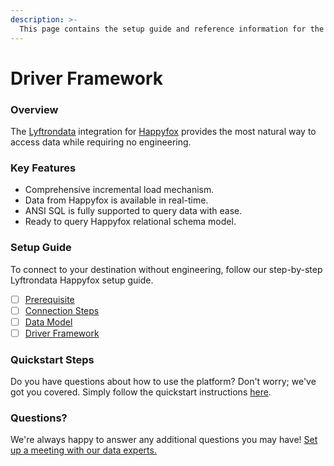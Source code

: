 ```yaml
---
description: >-
  This page contains the setup guide and reference information for the Happyfox source connector.
---
```


# Driver Framework

### Overview

The [Lyftrondata](https://www.lyftrondata.com/) integration for [Happyfox](https://www.lyftrondata.com/integration/commerce-analytics/happy-fox/) provides the most natural way to access data while requiring no engineering.

### Key Features

* Comprehensive incremental load mechanism.
* Data from Happyfox is available in real-time.&#x20;
* ANSI SQL is fully supported to query data with ease.
* Ready to query Happyfox relational schema model.

### Setup Guide

To connect to your destination without engineering, follow our step-by-step Lyftrondata Happyfox setup guide.

* [ ] [Prerequisite](../prerequisite.md)
* [ ] [Connection Steps](../connection-steps.md)
* [ ] [Data Model](../data-model/erd.md)
* [ ] [Driver Framework](../driver-framework/)

### Quickstart Steps

Do you have questions about how to use the platform? Don't worry; we've got you covered. Simply follow the quickstart instructions [here](../driver-framework/README.md).

### Questions? <a href="#questions" id="questions"></a>

We're always happy to answer any additional questions you may have! [Set up a meeting with our data experts.](https://www.lyftrondata.com/book-a-meeting/)



